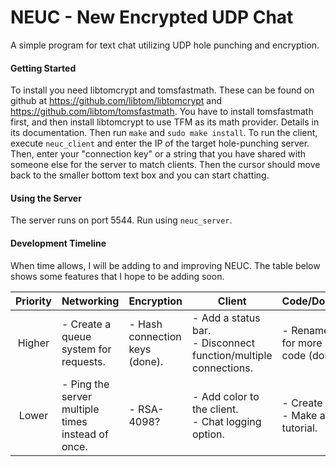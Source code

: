 # NEUC - New Encrypted UDP Chat

A simple program for text chat utilizing UDP hole punching and encryption.

#### Getting Started

To install you need libtomcrypt and tomsfastmath. These can be found on github at https://github.com/libtom/libtomcrypt and https://github.com/libtom/tomsfastmath. You have to install tomsfastmath first, and then install libtomcrypt to use TFM as its math provider. Details in its documentation. Then run `make` and `sudo make install`. To run the client, execute `neuc_client` and enter the IP of the target hole-punching server. Then, enter your "connection key" or a string that you have shared with someone else for the server to match clients. Then the cursor should move back to the smaller bottom text box and you can start chatting.

#### Using the Server

The server runs on port 5544. Run using `neuc_server`.

#### Development Timeline

When time allows, I will be adding to and improving NEUC. The table below shows some features that I hope to be adding soon.

| Priority | Networking                                                   | Encryption                          | Client                                                               | Code/Documentation                                 |
| :------: | ------------------------------------------------------------ | ----------------------------------- | -------------------------------------------------------------------- | -------------------------------------------------- |
|  Higher  | - Create a queue<br />system for requests.                   | - Hash connection<br />keys (done). | - Add a status bar.<br />- Disconnect function/multiple connections. | - Rename variables for more cohesive code (done).  |
|  Lower  | - Ping the server<br />multiple times <br />instead of once. | - RSA-4098?                         | - Add color to the client.<br />- Chat logging <br />option.         | - Create a Man page.<br />- Make a Video tutorial. |
